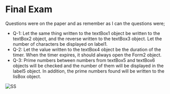 # Final Exam

Questions were on the paper and as remember as I can the questions were;

- Q-1: Let the same thing written to the textBox1 object be written to the textBox2 object, and the reverse written to the textBox3 object. Let the number of characters be displayed on label1.
- Q-2: Let the value written to the textBox4 object be the duration of the timer. When the timer expires, it should always open the Form2 object.
- Q-3: Prime numbers between numbers from textBox5 and textBox6 objects will be checked and the number of them will be displayed in the label5 object. In addition, the prime numbers found will be written to the lisBox object.

![SS](https://user-images.githubusercontent.com/17321075/150098791-8e695af8-6c34-4515-92d4-a312d489ec75.JPG)
